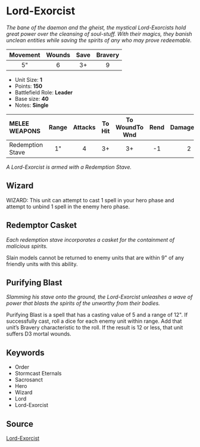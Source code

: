 # Lord-Exorcist

_The bane of the daemon and the gheist, the mystical Lord-Exorcists hold great power over the cleansing of soul-stuff. With their magics, they banish unclean entities while saving the spirits of any who may prove redeemable._


| Movement | Wounds | Save | Bravery |
|:--------:|:------:|:----:|:-------:|
| 5" | 6 | 3+ | 9 |

* Unit Size: **1**
* Points: **150**
* Battlefield Role: **Leader**
* Base size: **40**
* Notes: **Single**

| MELEE WEAPONS | Range | Attacks | To Hit | To WoundTo Wnd | Rend | DamageDmg |
|:---|:--:|:--:|:--:|:--:|:--:|:--:|
| Redemption Stave | 1" | 4 | 3+ | 3+ | -1 | 2 |


_A Lord-Exorcist is armed with a Redemption Stave._

## Wizard

WIZARD: This unit can attempt to cast 1 spell in your hero phase and attempt to unbind 1 spell in the enemy hero phase.

## Redemptor Casket

_Each redemption stave incorporates a casket for the containment of malicious spirits._

Slain models cannot be returned to enemy units that are within 9" of any friendly units with this ability.

## Purifying Blast

_Slamming his stave onto the ground, the Lord-Exorcist unleashes a wave of power that blasts the spirits of the unworthy from their bodies._

Purifying Blast is a spell that has a casting value of 5 and a range of 12". If successfully cast, roll a dice for each enemy unit within range. Add that unit’s Bravery characteristic to the roll. If the result is 12 or less, that unit suffers D3 mortal wounds.

## Keywords

* Order
* Stormcast Eternals
* Sacrosanct
* Hero
* Wizard
* Lord
* Lord-Exorcist


## Source

[Lord-Exorcist](https://wahapedia.ru/aos3/factions/stormcast-eternals/Lord-Exorcist)

